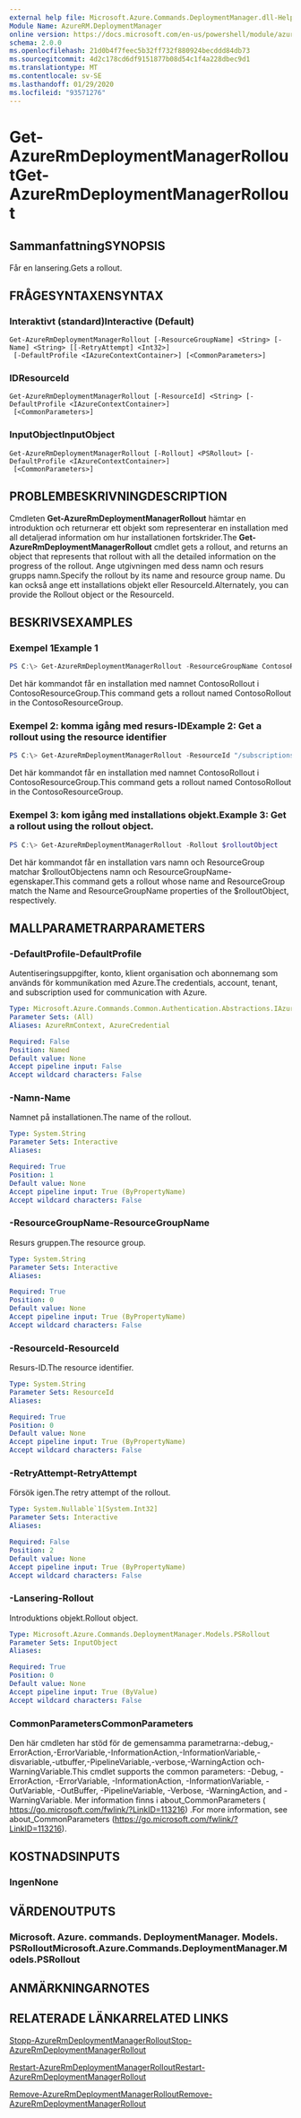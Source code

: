 ```yaml
---
external help file: Microsoft.Azure.Commands.DeploymentManager.dll-Help.xml
Module Name: AzureRM.DeploymentManager
online version: https://docs.microsoft.com/en-us/powershell/module/azurerm.deploymentmanager/get-azurermdeploymentmanagerrollout
schema: 2.0.0
ms.openlocfilehash: 21d0b4f7feec5b32ff732f880924becddd84db73
ms.sourcegitcommit: 4d2c178cd6df9151877b08d54c1f4a228dbec9d1
ms.translationtype: MT
ms.contentlocale: sv-SE
ms.lasthandoff: 01/29/2020
ms.locfileid: "93571276"
---
```

# <span data-ttu-id="6a789-101">Get-AzureRmDeploymentManagerRollout</span><span class="sxs-lookup"><span data-stu-id="6a789-101">Get-AzureRmDeploymentManagerRollout</span></span>

## <span data-ttu-id="6a789-102">Sammanfattning</span><span class="sxs-lookup"><span data-stu-id="6a789-102">SYNOPSIS</span></span>
<span data-ttu-id="6a789-103">Får en lansering.</span><span class="sxs-lookup"><span data-stu-id="6a789-103">Gets a rollout.</span></span>

## <span data-ttu-id="6a789-104">FRÅGESYNTAXEN</span><span class="sxs-lookup"><span data-stu-id="6a789-104">SYNTAX</span></span>

### <span data-ttu-id="6a789-105">Interaktivt (standard)</span><span class="sxs-lookup"><span data-stu-id="6a789-105">Interactive (Default)</span></span>
```
Get-AzureRmDeploymentManagerRollout [-ResourceGroupName] <String> [-Name] <String> [[-RetryAttempt] <Int32>]
 [-DefaultProfile <IAzureContextContainer>] [<CommonParameters>]
```

### <span data-ttu-id="6a789-106">ID</span><span class="sxs-lookup"><span data-stu-id="6a789-106">ResourceId</span></span>
```
Get-AzureRmDeploymentManagerRollout [-ResourceId] <String> [-DefaultProfile <IAzureContextContainer>]
 [<CommonParameters>]
```

### <span data-ttu-id="6a789-107">InputObject</span><span class="sxs-lookup"><span data-stu-id="6a789-107">InputObject</span></span>
```
Get-AzureRmDeploymentManagerRollout [-Rollout] <PSRollout> [-DefaultProfile <IAzureContextContainer>]
 [<CommonParameters>]
```

## <span data-ttu-id="6a789-108">PROBLEMBESKRIVNING</span><span class="sxs-lookup"><span data-stu-id="6a789-108">DESCRIPTION</span></span>
<span data-ttu-id="6a789-109">Cmdleten **Get-AzureRmDeploymentManagerRollout** hämtar en introduktion och returnerar ett objekt som representerar en installation med all detaljerad information om hur installationen fortskrider.</span><span class="sxs-lookup"><span data-stu-id="6a789-109">The **Get-AzureRmDeploymentManagerRollout** cmdlet gets a rollout, and returns an object that represents that rollout with all the detailed information on the progress of the rollout.</span></span>
<span data-ttu-id="6a789-110">Ange utgivningen med dess namn och resurs grupps namn.</span><span class="sxs-lookup"><span data-stu-id="6a789-110">Specify the rollout by its name and resource group name.</span></span> <span data-ttu-id="6a789-111">Du kan också ange ett installations objekt eller ResourceId.</span><span class="sxs-lookup"><span data-stu-id="6a789-111">Alternately, you can provide the Rollout object or the ResourceId.</span></span>

## <span data-ttu-id="6a789-112">BESKRIVS</span><span class="sxs-lookup"><span data-stu-id="6a789-112">EXAMPLES</span></span>

### <span data-ttu-id="6a789-113">Exempel 1</span><span class="sxs-lookup"><span data-stu-id="6a789-113">Example 1</span></span>
```powershell
PS C:\> Get-AzureRmDeploymentManagerRollout -ResourceGroupName ContosoResourceGroup -Name ContosoRollout
```

<span data-ttu-id="6a789-114">Det här kommandot får en installation med namnet ContosoRollout i ContosoResourceGroup.</span><span class="sxs-lookup"><span data-stu-id="6a789-114">This command gets a rollout named ContosoRollout in the ContosoResourceGroup.</span></span>

### <span data-ttu-id="6a789-115">Exempel 2: komma igång med resurs-ID</span><span class="sxs-lookup"><span data-stu-id="6a789-115">Example 2: Get a rollout using the resource identifier</span></span>
```powershell
PS C:\> Get-AzureRmDeploymentManagerRollout -ResourceId "/subscriptions/subscriptionId/resourcegroups/ContosoResourceGroup/providers/Microsoft.DeploymentManager/rollouts/ContosoRollout"
```

<span data-ttu-id="6a789-116">Det här kommandot får en installation med namnet ContosoRollout i ContosoResourceGroup.</span><span class="sxs-lookup"><span data-stu-id="6a789-116">This command gets a rollout named ContosoRollout in the ContosoResourceGroup.</span></span>

### <span data-ttu-id="6a789-117">Exempel 3: kom igång med installations objekt.</span><span class="sxs-lookup"><span data-stu-id="6a789-117">Example 3: Get a rollout using the rollout object.</span></span>
```powershell
PS C:\> Get-AzureRmDeploymentManagerRollout -Rollout $rolloutObject
```

<span data-ttu-id="6a789-118">Det här kommandot får en installation vars namn och ResourceGroup matchar $rolloutObjectens namn och ResourceGroupName-egenskaper.</span><span class="sxs-lookup"><span data-stu-id="6a789-118">This command gets a rollout whose name and ResourceGroup match the Name and ResourceGroupName properties of the $rolloutObject, respectively.</span></span>

## <span data-ttu-id="6a789-119">MALLPARAMETRAR</span><span class="sxs-lookup"><span data-stu-id="6a789-119">PARAMETERS</span></span>

### <span data-ttu-id="6a789-120">-DefaultProfile</span><span class="sxs-lookup"><span data-stu-id="6a789-120">-DefaultProfile</span></span>
<span data-ttu-id="6a789-121">Autentiseringsuppgifter, konto, klient organisation och abonnemang som används för kommunikation med Azure.</span><span class="sxs-lookup"><span data-stu-id="6a789-121">The credentials, account, tenant, and subscription used for communication with Azure.</span></span>

```yaml
Type: Microsoft.Azure.Commands.Common.Authentication.Abstractions.IAzureContextContainer
Parameter Sets: (All)
Aliases: AzureRmContext, AzureCredential

Required: False
Position: Named
Default value: None
Accept pipeline input: False
Accept wildcard characters: False
```

### <span data-ttu-id="6a789-122">-Namn</span><span class="sxs-lookup"><span data-stu-id="6a789-122">-Name</span></span>
<span data-ttu-id="6a789-123">Namnet på installationen.</span><span class="sxs-lookup"><span data-stu-id="6a789-123">The name of the rollout.</span></span>

```yaml
Type: System.String
Parameter Sets: Interactive
Aliases:

Required: True
Position: 1
Default value: None
Accept pipeline input: True (ByPropertyName)
Accept wildcard characters: False
```

### <span data-ttu-id="6a789-124">-ResourceGroupName</span><span class="sxs-lookup"><span data-stu-id="6a789-124">-ResourceGroupName</span></span>
<span data-ttu-id="6a789-125">Resurs gruppen.</span><span class="sxs-lookup"><span data-stu-id="6a789-125">The resource group.</span></span>

```yaml
Type: System.String
Parameter Sets: Interactive
Aliases:

Required: True
Position: 0
Default value: None
Accept pipeline input: True (ByPropertyName)
Accept wildcard characters: False
```

### <span data-ttu-id="6a789-126">-ResourceId</span><span class="sxs-lookup"><span data-stu-id="6a789-126">-ResourceId</span></span>
<span data-ttu-id="6a789-127">Resurs-ID.</span><span class="sxs-lookup"><span data-stu-id="6a789-127">The resource identifier.</span></span>

```yaml
Type: System.String
Parameter Sets: ResourceId
Aliases:

Required: True
Position: 0
Default value: None
Accept pipeline input: True (ByPropertyName)
Accept wildcard characters: False
```

### <span data-ttu-id="6a789-128">-RetryAttempt</span><span class="sxs-lookup"><span data-stu-id="6a789-128">-RetryAttempt</span></span>
<span data-ttu-id="6a789-129">Försök igen.</span><span class="sxs-lookup"><span data-stu-id="6a789-129">The retry attempt of the rollout.</span></span>

```yaml
Type: System.Nullable`1[System.Int32]
Parameter Sets: Interactive
Aliases:

Required: False
Position: 2
Default value: None
Accept pipeline input: True (ByPropertyName)
Accept wildcard characters: False
```

### <span data-ttu-id="6a789-130">-Lansering</span><span class="sxs-lookup"><span data-stu-id="6a789-130">-Rollout</span></span>
<span data-ttu-id="6a789-131">Introduktions objekt.</span><span class="sxs-lookup"><span data-stu-id="6a789-131">Rollout object.</span></span>

```yaml
Type: Microsoft.Azure.Commands.DeploymentManager.Models.PSRollout
Parameter Sets: InputObject
Aliases:

Required: True
Position: 0
Default value: None
Accept pipeline input: True (ByValue)
Accept wildcard characters: False
```

### <span data-ttu-id="6a789-132">CommonParameters</span><span class="sxs-lookup"><span data-stu-id="6a789-132">CommonParameters</span></span>
<span data-ttu-id="6a789-133">Den här cmdleten har stöd för de gemensamma parametrarna:-debug,-ErrorAction,-ErrorVariable,-InformationAction,-InformationVariable,-disvariable,-utbuffer,-PipelineVariable,-verbose,-WarningAction och-WarningVariable.</span><span class="sxs-lookup"><span data-stu-id="6a789-133">This cmdlet supports the common parameters: -Debug, -ErrorAction, -ErrorVariable, -InformationAction, -InformationVariable, -OutVariable, -OutBuffer, -PipelineVariable, -Verbose, -WarningAction, and -WarningVariable.</span></span> <span data-ttu-id="6a789-134">Mer information finns i about_CommonParameters ( https://go.microsoft.com/fwlink/?LinkID=113216) .</span><span class="sxs-lookup"><span data-stu-id="6a789-134">For more information, see about_CommonParameters (https://go.microsoft.com/fwlink/?LinkID=113216).</span></span>

## <span data-ttu-id="6a789-135">KOSTNADS</span><span class="sxs-lookup"><span data-stu-id="6a789-135">INPUTS</span></span>

### <span data-ttu-id="6a789-136">Ingen</span><span class="sxs-lookup"><span data-stu-id="6a789-136">None</span></span>

## <span data-ttu-id="6a789-137">VÄRDEN</span><span class="sxs-lookup"><span data-stu-id="6a789-137">OUTPUTS</span></span>

### <span data-ttu-id="6a789-138">Microsoft. Azure. commands. DeploymentManager. Models. PSRollout</span><span class="sxs-lookup"><span data-stu-id="6a789-138">Microsoft.Azure.Commands.DeploymentManager.Models.PSRollout</span></span>

## <span data-ttu-id="6a789-139">ANMÄRKNINGAR</span><span class="sxs-lookup"><span data-stu-id="6a789-139">NOTES</span></span>

## <span data-ttu-id="6a789-140">RELATERADE LÄNKAR</span><span class="sxs-lookup"><span data-stu-id="6a789-140">RELATED LINKS</span></span>

[<span data-ttu-id="6a789-141">Stopp-AzureRmDeploymentManagerRollout</span><span class="sxs-lookup"><span data-stu-id="6a789-141">Stop-AzureRmDeploymentManagerRollout</span></span>](./Stop-AzureRmDeploymentManagerRollout.md)

[<span data-ttu-id="6a789-142">Restart-AzureRmDeploymentManagerRollout</span><span class="sxs-lookup"><span data-stu-id="6a789-142">Restart-AzureRmDeploymentManagerRollout</span></span>](./Restart-AzureRmDeploymentManagerRollout.md)

[<span data-ttu-id="6a789-143">Remove-AzureRmDeploymentManagerRollout</span><span class="sxs-lookup"><span data-stu-id="6a789-143">Remove-AzureRmDeploymentManagerRollout</span></span>](./Remove-AzureRmDeploymentManagerRollout.md)